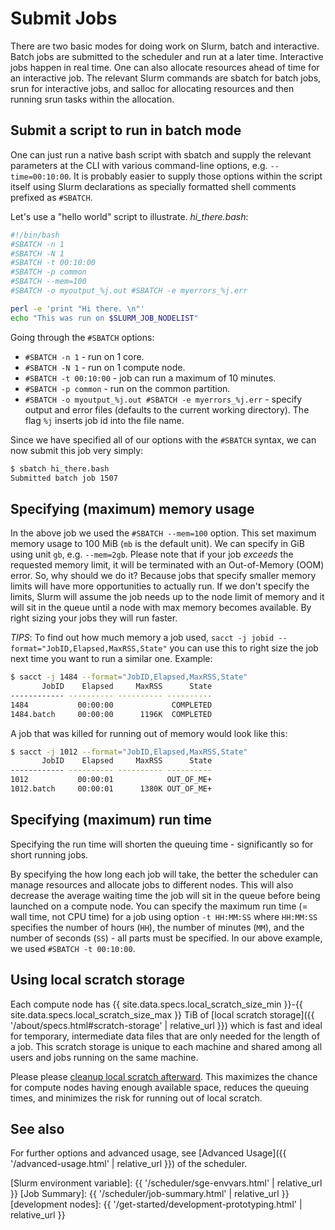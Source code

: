# Submit Jobs

There are two basic modes for doing work on Slurm, batch and interactive. Batch jobs are submitted to the scheduler and run at a later time. Interactive jobs happen in real time. One can also allocate resources ahead of time for an interactive job. The relevant Slurm commands are sbatch for batch jobs, srun for interactive jobs, and salloc for allocating resources and then running srun tasks within the allocation. 


## Submit a script to run in batch mode

One can just run a native bash script with sbatch and supply the relevant parameters at the CLI with various command-line options, e.g. `--time=00:10:00`.
It is probably easier to supply those options within the script itself using Slurm declarations as specially formatted shell comments prefixed as `#SBATCH`. 

Let's use a "hello world" script to illustrate.
*hi_there.bash*:

```sh
#!/bin/bash
#SBATCH -n 1
#SBATCH -N 1
#SBATCH -t 00:10:00
#SBATCH -p common
#SBATCH --mem=100
#SBATCH -o myoutput_%j.out #SBATCH -e myerrors_%j.err

perl -e 'print "Hi there. \n"'
echo "This was run on $SLURM_JOB_NODELIST"
```
Going through the `#SBATCH` options:

* `#SBATCH -n 1` - run on 1 core.
* `#SBATCH -N 1` - run on 1 compute node.
* `#SBATCH -t 00:10:00` - job can run a maximum of 10 minutes.
* `#SBATCH -p common` - run on the common partition.
* `#SBATCH -o myoutput_%j.out #SBATCH -e myerrors_%j.err` - specify output and error files (defaults to the current working directory). The flag `%j` inserts job id into the file name.

Since we have specified all of our options with the `#SBATCH` syntax, we can now submit this job very simply:
```sh
$ sbatch hi_there.bash 
Submitted batch job 1507
```

## Specifying (maximum) memory usage

In the above job we used the `#SBATCH --mem=100` option. This set maximum memory usage to 100 MiB (`mb` is the default unit). We can specify in GiB using unit `gb`, e.g. `--mem=2gb`. 
Please note that if your job *exceeds* the requested memory limit, it will be terminated with an Out-of-Memory (OOM) error. So, why should we do it? Because jobs that specify smaller memory limits will have more opportunities to actually run. If we don't specify the limits, Slurm will assume the job needs up to the node limit of memory and it will sit in the queue until a node with max memory becomes available. By right sizing your jobs they will run faster.

_TIPS_: To find out how much memory a job used, `sacct -j jobid --format="JobID,Elapsed,MaxRSS,State"` you can use this to right size the job next time you want to run a similar one.
        Example:
```sh
$ sacct -j 1484 --format="JobID,Elapsed,MaxRSS,State"
       JobID    Elapsed     MaxRSS      State 
------------ ---------- ---------- ---------- 
1484           00:00:00             COMPLETED 
1484.batch     00:00:00      1196K  COMPLETED 
```

A job that was killed for running out of memory would look like this:
```sh
$ sacct -j 1012 --format="JobID,Elapsed,MaxRSS,State"
       JobID    Elapsed     MaxRSS      State 
------------ ---------- ---------- ---------- 
1012           00:00:01            OUT_OF_ME+ 
1012.batch     00:00:01      1380K OUT_OF_ME+ 
```


## Specifying (maximum) run time

<div class="alert alert-info" role="alert">
Specifying the run time will shorten the queuing time - significantly so for short running jobs.
</div>

By specifying the how long each job will take, the better the scheduler can manage resources and allocate jobs to different nodes.  This will also decrease the average waiting time the job will sit in the queue before being launched on a compute node.  You can specify the maximum run time (= wall time, not CPU time) for a job using option `-t HH:MM:SS` where `HH:MM:SS` specifies the number of hours (`HH`), the number of minutes (`MM`), and the number of seconds (`SS`) - all parts must be specified.  In our above example, we used `#SBATCH -t 00:10:00`. 



## Using local scratch storage

Each compute node has {{ site.data.specs.local_scratch_size_min }}-{{ site.data.specs.local_scratch_size_max }} TiB of [local scratch storage]({{ '/about/specs.html#scratch-storage' | relative_url }}) which is fast and ideal for temporary, intermediate data files that are only needed for the length of a job.  This scratch storage is unique to each machine and shared among all users and jobs running on the same machine. 

<div class="alert alert-warning" role="alert">
Please please <a href="using-local-scratch.html">cleanup local scratch afterward</a>.  This maximizes the chance for compute nodes having enough available space, reduces the queuing times, and minimizes the risk for running out of local scratch.
</div>


<!--## Parallel processing (on a single machine)

The scheduler will allocate a single core for your job.  To allow the job to use multiple slots, request the number of slots needed when you submit the job.  For instance, to request four slots (`NSLOTS=4`) _each with 2 GiB of RAM_, for a _total_ of 8 GiB RAM, use:
```sh
qsub -pe smp 4 -l mem_free=2G script.sh
```
The scheduler will make sure your job is launched on a node with at least four slots available.

Note, when writing your script, use [SGE environment variable] `NSLOTS`, which is set to the number of cores that your job was allocated.  This way you don't have to update your script if you request a different number of cores.  For instance, if your script runs the BWA alignment, have it specify the number of parallel threads as:
```sh
bwa aln -t $NSLOTS ...
```

_Comment_: PE stands for 'Parallel environment'.  SMP stands for ['Symmetric multiprocessing'](https://en.wikipedia.org/wiki/Symmetric_multiprocessing) and indicates that the job will run on a single machine using one or more cores.


<div class="alert alert-danger" role="alert">
<strong>Do not use more cores than requested!</strong> - a common reason for compute nodes being clogged up and jobs running slowly.  A typically mistake is to hard-code the number of cores in the script and then request a different number when submitting the job - using <code>NSLOTS</code> avoids this problem.  Another problem is software that by default use all of the machine's cores - make sure to control for this, e.g. use dedicated command-line option or environment variable for that software.
</div>
-->

<!--## Passing arguments to script

You can pass arguments to a job script similarly to how one passes argument to a script executed on the command line, e.g.
```sh
qsub -cwd -l mem_free=1G script.sh --first=2 --second=true --third='"some value"' --debug
```
Arguments are then passed as if you called the script as `script.sh --first=2 --second=true --third="some value" --debug`.  Note how you have to have an extra layer of single quotes around `"some value"`, otherwise `script.sh` will see `--third=some value` as two independent arguments (`--third=some` and `value`).


## Interactive jobs

It is currently _not_ possible to request _interactive_ jobs (aka `qlogin`).  Instead, there are dedicated [development nodes] that can be used for short-term interactive development needs such building software and prototyping scripts before submitting them to the scheduler.



## MPI: Parallel processing via Hybrid MPI (multi-threaded multi-node MPI jobs)

{{ site.cluster.name }} provides a special MPI parallel environment (PE) called `mpi-8` that allocates exactly eight (8) slots per node across one or more compute nodes.  For instance, to request a Hybrid MPI job with in total forty slots (`NSLOTS=40`), submit it as:

```sh
qsub -pe mpi-8 40 hybrid_mpi.sh
```
and make sure that the script (here `hybrid_mpi.sh`) exports `OMP_NUM_THREADS=8` (the eight slots per node) and then launches the MPI application using `mpirun -np $NHOSTS /path/to/the_app` where `NHOSTS` is automatically set by SGE (here `NHOSTS=5`):

```sh
# !/usr/bin/env bash
# $ -cwd   ## SGE directive to run in the current working directory

module load mpi
export OMP_NUM_THREADS=8
mpirun -np $NHOSTS /path/to/the_app
```

<div class="alert alert-warning" role="alert">
Note that mpi-8 jobs must request a multiple of exactly eight (8) slots.  If <code>NSLOTS</code> is not a multiple of eight, then the job will be stuck in the queue forever and never run.
</div>

_Comment_: MPI stands for ['Message Passing Interface'](https://en.wikipedia.org/wiki/Message_Passing_Interface).



<!--
## Defaults

* Memory usage (per slot): If not specified, the default is `-l mem_free=1G`.

* Working directory: If not specified (e.g. `-cwd`), the default working directory is `$HOME`.
-->


## See also

For further options and advanced usage, see [Advanced Usage]({{ '/advanced-usage.html' | relative_url }}) of the scheduler.

[Slurm environment variable]: {{ '/scheduler/sge-envvars.html' | relative_url }}
[Job Summary]: {{ '/scheduler/job-summary.html' | relative_url }}
[development nodes]: {{ '/get-started/development-prototyping.html' | relative_url }}
